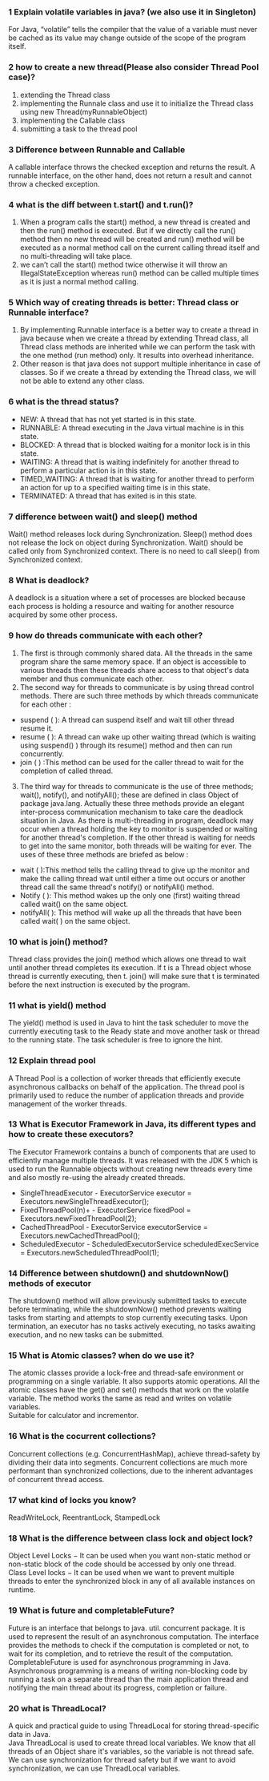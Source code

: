 ### 1 Explain volatile variables in java? (we also use it in Singleton)
For Java, “volatile” tells the compiler that the value of a variable must never be cached as its value may change outside of the scope of the program itself.

### 2 how to create a new thread(Please also consider Thread Pool case)?
1. extending the Thread class
2. implementing the Runnale class and use it to initialize the Thread class using new Thread(myRunnableObject)
3. implementing the Callable class
4. submitting a task to the thread pool

### 3 Difference between Runnable and Callable
A callable interface throws the checked exception and returns the result. A runnable interface, on the other hand, does not return a result and cannot throw a checked exception.

### 4 what is the diff between t.start() and t.run()?
1. When a program calls the start() method, a new thread is created and then the run() method is executed. But if we directly call the run() method then no new thread will be created and run() method will be executed as a normal method call on the current calling thread itself and no multi-threading will take place.  
2. we can’t call the start() method twice otherwise it will throw an IllegalStateException whereas run() method can be called multiple times as it is just a normal method calling. 

### 5 Which way of creating threads is better: Thread class or Runnable interface?
1. By implementing Runnable interface is a better way to create a thread in java because when we create a thread by extending Thread class, all Thread class methods are inherited while we can perform the task with the one method (run method) only. It results into overhead inheritance.
2. Other reason is that java does not support multiple inheritance in case of classes. So if we create a thread by extending the Thread class, we will not be able to extend any other class.

### 6 what is the thread status?
- NEW: A thread that has not yet started is in this state.
- RUNNABLE: A thread executing in the Java virtual machine is in this state.
- BLOCKED: A thread that is blocked waiting for a monitor lock is in this state.
- WAITING: A thread that is waiting indefinitely for another thread to perform a particular action is in this state.
- TIMED_WAITING: A thread that is waiting for another thread to perform an action for up to a specified waiting time is in this state.
- TERMINATED: A thread that has exited is in this state.

### 7 difference between wait() and sleep() method
Wait() method releases lock during Synchronization. Sleep() method does not release the lock on object during Synchronization. Wait() should be called only from Synchronized context. There is no need to call sleep() from Synchronized context.

### 8 What is deadlock?
A deadlock is a situation where a set of processes are blocked because each process is holding a resource and waiting for another resource acquired by some other process. 

### 9 how do threads communicate with each other?
1. The first is through commonly shared data. All the threads in the same program share the same memory space. If an object is accessible to various threads then these threads share access to that object's data member and thus communicate each other.
2. The second way for threads to communicate is by using thread control methods. There are such three methods by which threads communicate for each other :
- suspend ( ): A thread can suspend itself and wait till other thread resume it.
- resume ( ): A thread can wake up other waiting thread (which is waiting using suspend() ) through its resume() method and then can run concurrently.
- join ( ) :This method can be used for the caller thread to wait for the completion of called thread.
3. The third way for threads to communicate is the use of three methods; wait(), notify(), and notifyAll(); these are defined in class Object of package java.lang. Actually these three methods provide an elegant inter-process communication mechanism to take care the deadlock situation in Java. As there is multi-threading in program, deadlock may occur when a thread holding the key to monitor is suspended or waiting for another thread's completion. If the other thread is waiting for needs to get into the same monitor, both threads will be waiting for ever. The uses of these three methods are briefed as below :
- wait ( ):This method tells the calling thread to give up the monitor and make the calling thread wait until either a time out occurs or another thread call the same thread's notify() or notifyAll() method.
- Notify ( ): This method wakes up the only one (first) waiting thread called wait() on the same object.
- notifyAll( ): This method will wake up all the threads that have been called wait( ) on the same object.

### 10 what is join() method?
Thread class provides the join() method which allows one thread to wait until another thread completes its execution. If t is a Thread object whose thread is currently executing, then t. join() will make sure that t is terminated before the next instruction is executed by the program.

### 11 what is yield() method
The yield() method is used in Java to hint the task scheduler to move the currently executing task to the Ready state and move another task or thread to the running state. The task scheduler is free to ignore the hint.

### 12 Explain thread pool
A Thread Pool is a collection of worker threads that efficiently execute asynchronous callbacks on behalf of the application. The thread pool is primarily used to reduce the number of application threads and provide management of the worker threads.

### 13 What is Executor Framework in Java, its different types and how to create these executors?
The Executor Framework contains a bunch of components that are used to efficiently manage multiple threads. It was released with the JDK 5 which is used to run the Runnable objects without creating new threads every time and also mostly re-using the already created threads.
- SingleThreadExecutor - ExecutorService executor = Executors.newSingleThreadExecutor();
- FixedThreadPool(n)+ - ExecutorService fixedPool = Executors.newFixedThreadPool(2);
- CachedThreadPool - ExecutorService executorService = Executors.newCachedThreadPool();
- ScheduledExecutor - ScheduledExecutorService scheduledExecService = Executors.newScheduledThreadPool(1);

### 14 Difference between shutdown() and shutdownNow() methods of executor
The shutdown() method will allow previously submitted tasks to execute before terminating, while the shutdownNow() method prevents waiting tasks from starting and attempts to stop currently executing tasks. Upon termination, an executor has no tasks actively executing, no tasks awaiting execution, and no new tasks can be submitted.

### 15 What is Atomic classes? when do we use it?
The atomic classes provide a lock-free and thread-safe environment or programming on a single variable. It also supports atomic operations. All the atomic classes have the get() and set() methods that work on the volatile variable. The method works the same as read and writes on volatile variables.  
Suitable for calculator and incrementor.

### 16 What is the cocurrent collections?
Concurrent collections (e.g. ConcurrentHashMap), achieve thread-safety by dividing their data into segments. Concurrent collections are much more performant than synchronized collections, due to the inherent advantages of concurrent thread access.

### 17 what kind of locks you know?
ReadWriteLock, ReentrantLock, StampedLock

### 18 What is the difference between class lock and object lock?
Object Level Locks − It can be used when you want non-static method or non-static block of the code should be accessed by only one thread.  
Class Level locks − It can be used when we want to prevent multiple threads to enter the synchronized block in any of all available instances on runtime.

### 19 What is future and completableFuture?
Future is an interface that belongs to java. util. concurrent package. It is used to represent the result of an asynchronous computation. The interface provides the methods to check if the computation is completed or not, to wait for its completion, and to retrieve the result of the computation.  
CompletableFuture is used for asynchronous programming in Java. Asynchronous programming is a means of writing non-blocking code by running a task on a separate thread than the main application thread and notifying the main thread about its progress, completion or failure.

### 20 what is ThreadLocal?
A quick and practical guide to using ThreadLocal for storing thread-specific data in Java.  
Java ThreadLocal is used to create thread local variables. We know that all threads of an Object share it's variables, so the variable is not thread safe. We can use synchronization for thread safety but if we want to avoid synchronization, we can use ThreadLocal variables.
